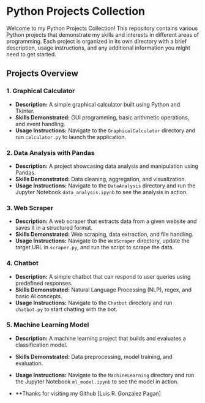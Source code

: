 # Python Projects Collection

Welcome to my Python Projects Collection! This repository contains various Python projects that demonstrate my skills and interests in different areas of programming. Each project is organized in its own directory with a brief description, usage instructions, and any additional information you might need to get started.

## Projects Overview

### 1. Graphical Calculator
- **Description:** A simple graphical calculator built using Python and Tkinter.
- **Skills Demonstrated:** GUI programming, basic arithmetic operations, and event handling.
- **Usage Instructions:** Navigate to the `GraphicalCalculator` directory and run `calculator.py` to launch the application.

### 2. Data Analysis with Pandas
- **Description:** A project showcasing data analysis and manipulation using Pandas.
- **Skills Demonstrated:** Data cleaning, aggregation, and visualization.
- **Usage Instructions:** Navigate to the `DataAnalysis` directory and run the Jupyter Notebook `data_analysis.ipynb` to see the analysis in action.

### 3. Web Scraper
- **Description:** A web scraper that extracts data from a given website and saves it in a structured format.
- **Skills Demonstrated:** Web scraping, data extraction, and file handling.
- **Usage Instructions:** Navigate to the `WebScraper` directory, update the target URL in `scraper.py`, and run the script to scrape the data.

### 4. Chatbot
- **Description:** A simple chatbot that can respond to user queries using predefined responses.
- **Skills Demonstrated:** Natural Language Processing (NLP), regex, and basic AI concepts.
- **Usage Instructions:** Navigate to the `Chatbot` directory and run `chatbot.py` to start chatting with the bot.

### 5. Machine Learning Model
- **Description:** A machine learning project that builds and evaluates a classification model.
- **Skills Demonstrated:** Data preprocessing, model training, and evaluation.
- **Usage Instructions:** Navigate to the `MachineLearning` directory and run the Jupyter Notebook `ml_model.ipynb` to see the model in action.

- **Thanks for visiting my Github [Luis R. Gonzalez Pagan]
